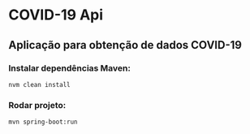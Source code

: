 # COVID-19 Api
## Aplicação para obtenção de dados COVID-19

### Instalar dependências Maven:
```nvm clean install```
### Rodar projeto:
``mvn spring-boot:run``

